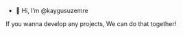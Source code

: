 - 👋 Hi, I’m @kaygusuzemre

If you wanna develop any projects, We can do that together!

<!---
kaygusuzemre/kaygusuzemre is a ✨ special ✨ repository because its `README.md` (this file) appears on your GitHub profile.
You can click the Preview link to take a look at your changes.
--->
